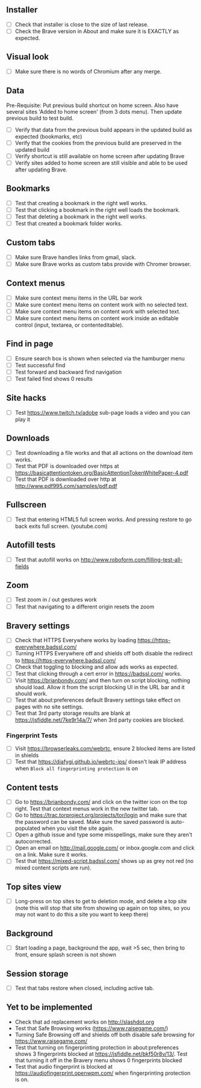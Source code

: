 
## Installer

- [ ] Check that installer is close to the size of last release.
- [ ] Check the Brave version in About and make sure it is EXACTLY as expected.

## Visual look

- [ ] Make sure there is no words of Chromium after any merge.

## Data
Pre-Requisite: Put previous build shortcut on home screen. Also have several sites 'Added to home screen' (from 3 dots menu). Then update previous build to test build.
- [ ] Verify that data from the previous build appears in the updated build as expected (bookmarks, etc)
- [ ] Verify that the cookies from the previous build are preserved in the updated build
- [ ] Verify shortcut is still available on home screen after updating Brave
- [ ] Verify sites added to home screen are still visible and able to be used after updating Brave.

## Bookmarks

- [ ] Test that creating a bookmark in the right well works.
- [ ] Test that clicking a bookmark in the right well loads the bookmark.
- [ ] Test that deleting a bookmark in the right well works.
- [ ] Test that created a bookmark folder works.

## Custom tabs

- [ ] Make sure Brave handles links from gmail, slack.
- [ ] Make sure Brave works as custom tabs provide with Chromer browser.

## Context menus

- [ ] Make sure context menu items in the URL bar work
- [ ] Make sure context menu items on content work with no selected text.
- [ ] Make sure context menu items on content work with selected text.
- [ ] Make sure context menu items on content work inside an editable control (input, textarea, or contenteditable).

## Find in page

- [ ] Ensure search box is shown when selected via the hamburger menu
- [ ] Test successful find
- [ ] Test forward and backward find navigation
- [ ] Test failed find shows 0 results

## Site hacks

- [ ] Test https://www.twitch.tv/adobe sub-page loads a video and you can play it

## Downloads

- [ ] Test downloading a file works and that all actions on the download item works.
- [ ] Test that PDF is downloaded over https at https://basicattentiontoken.org/BasicAttentionTokenWhitePaper-4.pdf
- [ ] Test that PDF is downloaded over http at http://www.pdf995.com/samples/pdf.pdf

## Fullscreen

- [ ] Test that entering HTML5 full screen works. And pressing restore to go back exits full screen. (youtube.com)

## Autofill tests

- [ ] Test that autofill works on http://www.roboform.com/filling-test-all-fields

## Zoom

- [ ] Test zoom in / out gestures work
- [ ] Test that navigating to a different origin resets the zoom

## Bravery settings

- [ ] Check that HTTPS Everywhere works by loading https://https-everywhere.badssl.com/
- [ ] Turning HTTPS Everywhere off and shields off both disable the redirect to https://https-everywhere.badssl.com/
- [ ] Check that toggling to blocking and allow ads works as expected.
- [ ] Test that clicking through a cert error in https://badssl.com/ works.
- [ ] Visit https://brianbondy.com/ and then turn on script blocking, nothing should load. Allow it from the script blocking UI in the URL bar and it should work.
- [ ] Test that about:preferences default Bravery settings take effect on pages with no site settings.
- [ ] Test that 3rd party storage results are blank at https://jsfiddle.net/7ke9r14a/7/ when 3rd party cookies are blocked.
### Fingerprint Tests
  - [ ] Visit https://browserleaks.com/webrtc, ensure 2 blocked items are listed in shields
  - [ ] Test that https://diafygi.github.io/webrtc-ips/ doesn't leak IP address when `Block all fingerprinting protection` is on

## Content tests

- [ ] Go to https://brianbondy.com/ and click on the twitter icon on the top right. Test that context menus work in the new twitter tab.
- [ ] Go to https://trac.torproject.org/projects/tor/login and make sure that the password can be saved. Make sure the saved password is auto-populated when you visit the site again.
- [ ] Open a github issue and type some misspellings, make sure they aren't autocorrected.
- [ ] Open an email on http://mail.google.com/ or inbox.google.com and click on a link. Make sure it works.
- [ ] Test that https://mixed-script.badssl.com/ shows up as grey not red (no mixed content scripts are run).

## Top sites view

- [ ] Long-press on top sites to get to deletion mode, and delete a top site (note this will stop that site from showing up again on top sites, so you may not want to do this a site you want to keep there)

## Background

- [ ] Start loading a page, background the app, wait >5 sec, then bring to front, ensure splash screen is not shown


## Session storage

- [ ] Test that tabs restore when closed, including active tab.

## Yet to be implemented

- Check that ad replacement works on http://slashdot.org
- Test that Safe Browsing works (https://www.raisegame.com/)
- Turning Safe Browsing off and shields off both disable safe browsing for https://www.raisegame.com/
- Test that turning on fingerprinting protection in about:preferences shows 3 fingerprints blocked at https://jsfiddle.net/bkf50r8v/13/. Test that turning it off in the Bravery menu shows 0 fingerprints blocked
- Test that audio fingerprint is blocked at https://audiofingerprint.openwpm.com/ when fingerprinting protection is on.

